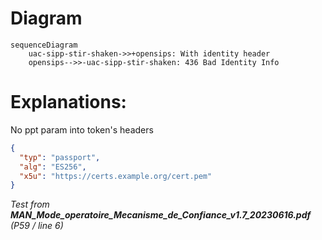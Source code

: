# Diagram
```mermaid
sequenceDiagram
    uac-sipp-stir-shaken->>+opensips: With identity header
    opensips-->>-uac-sipp-stir-shaken: 436 Bad Identity Info
```

# Explanations:
No ppt param into token's headers

```json
{
  "typ": "passport",
  "alg": "ES256",
  "x5u": "https://certs.example.org/cert.pem"
}
```

*Test from **MAN_Mode_operatoire_Mecanisme_de_Confiance_v1.7_20230616.pdf** (P59 / line 6)*
